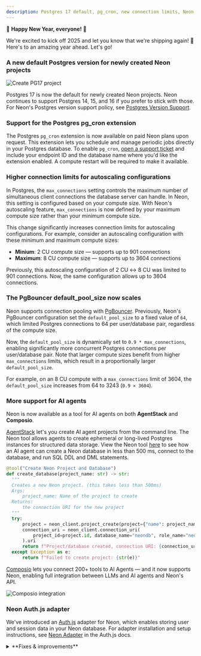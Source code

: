 ```yaml
---
description: Postgres 17 default, pg_cron, new connection limits, Neon for AI Agents, and more
---
```


🎉 **Happy New Year, everyone!** 🎉

We're excited to kick off 2025 and let you know that we're shipping again! 🚢 Here's to an amazing year ahead. Let's go!

### A new default Postgres version for newly created Neon projects

![Create PG17 project](/docs/relnotes/create_project_17.png)

Postgres 17 is now the default for newly created Neon projects. Neon continues to support Postgres 14, 15, and 16 if you prefer to stick with those. For Neon's Postgres version support policy, see [Postgres Version Support](https://neon.tech/docs/postgresql/postgres-version-policy).

### Support for the Postgres pg_cron extension

The Postgres `pg_cron` extension is now available on paid Neon plans upon request. This extension lets you schedule and manage periodic jobs directly in your Postgres database. To enable `pg_cron`, [open a support ticket](https://console.neon.tech/app/projects?modal=support) and include your endpoint ID and the database name where you'd like the extension enabled. A compute restart will be required to make it available.

### Higher connection limits for autoscaling configurations

In Postgres, the `max_connections` setting controls the maximum number of simultaneous client connections the database server can handle. In Neon, this setting is configured based on your compute size. With Neon's autoscaling feature, `max_connections` is now defined by your maximum compute size rather than your minimum compute size.

This change significantly increases connection limits for autoscaling configurations. For example, consider an autoscaling configuration with these minimum and maximum compute sizes:

- **Minium**: 2 CU compute size — supports up to 901 connections
- **Maximum**: 8 CU compute size — supports up to 3604 connections

Previously, this autoscaling configuration of 2 CU ↔ 8 CU was limited to 901 connections. Now, the same configuration allows up to 3604 connections.

### The PgBouncer default_pool_size now scales

Neon supports connection pooling with [PgBouncer](https://www.pgbouncer.org/). Previously, Neon's PgBouncer configuration set the `default_pool_size` to a fixed value of `64`, which limited Postgres connections to 64 per user/database pair, regardless of the compute size.

Now, the `default_pool_size` is dynamically set to `0.9 * max_connections`, enabling significantly more concurrent Postgres connections per user/database pair. Note that larger compute sizes benefit from higher `max_connections` limits, which result in a proportionally larger `default_pool_size`. 

For example, on an 8 CU compute with a `max_connections` limit of 3604, the `default_pool_size` increases from 64 to 3243 (`0.9 × 3604`).

### More support for AI agents

Neon is now available as a tool for AI agents on both **AgentStack** and **Composio**.

[AgentStack](https://github.com/AgentOps-AI/AgentStack) let's you create AI agent projects from the command line. The Neon tool allows agents to create ephemeral or long-lived Postgres instances for structured data storage. View the Neon tool [here](https://github.com/AgentOps-AI/AgentStack/blob/main/agentstack/templates/crewai/tools/neon_tool.py) to see how an AI agent can create a Neon database in less than 500 ms, connect to the database, and run SQL DDL and DML statements.

  ```python
  @tool("Create Neon Project and Database")
  def create_database(project_name: str) -> str:
    """
    Creates a new Neon project. (this takes less than 500ms)
    Args:
        project_name: Name of the project to create
    Returns:
        the connection URI for the new project
    """
    try:
        project = neon_client.project_create(project={"name": project_name}).project
        connection_uri = neon_client.connection_uri(
            project_id=project.id, database_name="neondb", role_name="neondb_owner"
        ).uri
        return f"Project/database created, connection URI: {connection_uri}"
    except Exception as e:
        return f"Failed to create project: {str(e)}"
  ```

[Composio](https://composio.dev/) lets you connect 200+ tools to AI Agents — and it now supports Neon, enabling full integration between LLMs and AI agents and Neon's API.

![Composio integration](/docs/relnotes/composio.png)

### Neon Auth.js adapter

We've introduced an [Auth.js](https://authjs.dev/) adapter for Neon, which enables storing user and session data in your Neon database. For adapter installation and setup instructions, see [Neon Adapter](https://authjs.dev/getting-started/adapters/neon) in the Auth.js docs.

<details>

<summary>**Fixes & improvements**</summary>

- **Drizzle Studio update**

  The Drizzle Studio integration that powers the **Tables** page in the Neon Console has been updated. For the latest improvements and fixes, see the [Neon Drizzle Studio Integration Changelog](https://github.com/neondatabase/neon-drizzle-studio-changelog/blob/main/CHANGELOG.md).

- **Console updates**

  We adjusted billing period start dates in the console to align with the beginning of the current month. Previously, timezone differences could cause the start date to display as the last day of the previous month.

- **Virtual Private Networking**

  Fixed an issue where invalid VPC endpoint IDs would not be deleted. Invalid endpoint IDs are now transitioned to a deleted state after 24 hours and automatically removed at a later date.

- **Neon API**

  The [List branches](https://api-docs.neon.tech/reference/listprojectbranches) endpoint now supports sorting and pagination with the addition of `sort_by`, `sort_order`, `limit`, and `cursor` query parameters. The `sorted by` options include `updated_at`, `created_at`, or `name`, and `sort_order` options include `asc` and `desc`. After an initial call, pagination support lets you list the next or previous number of branches specified by the `limit` parameter.

- **Neon API Client**

  The [TypeScript SDK for the Neon API](https://neon.tech/docs/reference/typescript-sdk) was updated to a new version (1.11.4). The new version adds support for creating organization API keys.

- **Logical Replication**

  Before dropping a database, Neon now drops any logical replication subscriptions defined in the database.

- **Fixes**

  Fixed an issue that permitted installing the Neon GitHub integration for organizations or personal accounts where the integration was already installed.

</details>
